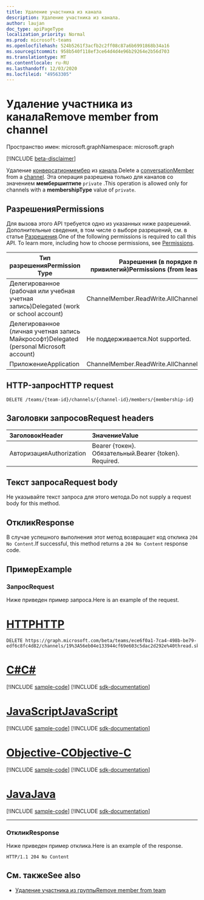 ```yaml
---
title: Удаление участника из канала
description: Удаление участника из канала.
author: laujan
doc_type: apiPageType
localization_priority: Normal
ms.prod: microsoft-teams
ms.openlocfilehash: 524b5261f3acfb2c2ff08c87a6b6991868b34a16
ms.sourcegitcommit: 958b540f118ef3ce64d4d4e96b29264e2b56d703
ms.translationtype: MT
ms.contentlocale: ru-RU
ms.lasthandoff: 12/03/2020
ms.locfileid: "49563305"
---
```

# <a name="remove-member-from-channel"></a><span data-ttu-id="8cce0-103">Удаление участника из канала</span><span class="sxs-lookup"><span data-stu-id="8cce0-103">Remove member from channel</span></span>

<span data-ttu-id="8cce0-104">Пространство имен: microsoft.graph</span><span class="sxs-lookup"><span data-stu-id="8cce0-104">Namespace: microsoft.graph</span></span>
 
[!INCLUDE [beta-disclaimer](../../includes/beta-disclaimer.md)]

<span data-ttu-id="8cce0-105">Удаление [конверсатионмембер](../resources/conversationmember.md) из [канала](../resources/channel.md).</span><span class="sxs-lookup"><span data-stu-id="8cce0-105">Delete a [conversationMember](../resources/conversationmember.md) from a [channel](../resources/channel.md).</span></span> <span data-ttu-id="8cce0-106">Эта операция разрешена только для каналов со значением **мембершиптипе** `private` .</span><span class="sxs-lookup"><span data-stu-id="8cce0-106">This operation is allowed only for channels with a **membershipType** value of `private`.</span></span>


## <a name="permissions"></a><span data-ttu-id="8cce0-107">Разрешения</span><span class="sxs-lookup"><span data-stu-id="8cce0-107">Permissions</span></span>

<span data-ttu-id="8cce0-p102">Для вызова этого API требуется одно из указанных ниже разрешений. Дополнительные сведения, в том числе о выборе разрешений, см. в статье [Разрешения](/graph/permissions-reference).</span><span class="sxs-lookup"><span data-stu-id="8cce0-p102">One of the following permissions is required to call this API. To learn more, including how to choose permissions, see [Permissions](/graph/permissions-reference).</span></span>

|<span data-ttu-id="8cce0-110">Тип разрешения</span><span class="sxs-lookup"><span data-stu-id="8cce0-110">Permission Type</span></span>|<span data-ttu-id="8cce0-111">Разрешения (в порядке повышения привилегий)</span><span class="sxs-lookup"><span data-stu-id="8cce0-111">Permissions (from least to most privileged)</span></span>|
|---------|-------------|
|<span data-ttu-id="8cce0-112">Делегированное (рабочая или учебная учетная запись)</span><span class="sxs-lookup"><span data-stu-id="8cce0-112">Delegated (work or school account)</span></span>| <span data-ttu-id="8cce0-113">ChannelMember.ReadWrite.All</span><span class="sxs-lookup"><span data-stu-id="8cce0-113">ChannelMember.ReadWrite.All</span></span> |
|<span data-ttu-id="8cce0-114">Делегированное (личная учетная запись Майкрософт)</span><span class="sxs-lookup"><span data-stu-id="8cce0-114">Delegated (personal Microsoft account)</span></span>|<span data-ttu-id="8cce0-115">Не поддерживается.</span><span class="sxs-lookup"><span data-stu-id="8cce0-115">Not supported.</span></span>|
|<span data-ttu-id="8cce0-116">Приложение</span><span class="sxs-lookup"><span data-stu-id="8cce0-116">Application</span></span>| <span data-ttu-id="8cce0-117">ChannelMember.ReadWrite.All</span><span class="sxs-lookup"><span data-stu-id="8cce0-117">ChannelMember.ReadWrite.All</span></span> |

## <a name="http-request"></a><span data-ttu-id="8cce0-118">HTTP-запрос</span><span class="sxs-lookup"><span data-stu-id="8cce0-118">HTTP request</span></span>
<!-- { "blockType": "ignored"} -->

```http
DELETE /teams/{team-id}/channels/{channel-id}/members/{membership-id}
```

## <a name="request-headers"></a><span data-ttu-id="8cce0-119">Заголовки запросов</span><span class="sxs-lookup"><span data-stu-id="8cce0-119">Request headers</span></span>

| <span data-ttu-id="8cce0-120">Заголовок</span><span class="sxs-lookup"><span data-stu-id="8cce0-120">Header</span></span>       | <span data-ttu-id="8cce0-121">Значение</span><span class="sxs-lookup"><span data-stu-id="8cce0-121">Value</span></span> |
|:---------------|:--------|
| <span data-ttu-id="8cce0-122">Авторизация</span><span class="sxs-lookup"><span data-stu-id="8cce0-122">Authorization</span></span>  | <span data-ttu-id="8cce0-p103">Bearer {токен}. Обязательный.</span><span class="sxs-lookup"><span data-stu-id="8cce0-p103">Bearer {token}. Required.</span></span>  |

## <a name="request-body"></a><span data-ttu-id="8cce0-125">Текст запроса</span><span class="sxs-lookup"><span data-stu-id="8cce0-125">Request body</span></span>

<span data-ttu-id="8cce0-126">Не указывайте текст запроса для этого метода.</span><span class="sxs-lookup"><span data-stu-id="8cce0-126">Do not supply a request body for this method.</span></span>

## <a name="response"></a><span data-ttu-id="8cce0-127">Отклик</span><span class="sxs-lookup"><span data-stu-id="8cce0-127">Response</span></span>

<span data-ttu-id="8cce0-128">В случае успешного выполнения этот метод возвращает код отклика `204 No Content`.</span><span class="sxs-lookup"><span data-stu-id="8cce0-128">If successful, this method returns a `204 No Content` response code.</span></span>

## <a name="example"></a><span data-ttu-id="8cce0-129">Пример</span><span class="sxs-lookup"><span data-stu-id="8cce0-129">Example</span></span>

### <a name="request"></a><span data-ttu-id="8cce0-130">Запрос</span><span class="sxs-lookup"><span data-stu-id="8cce0-130">Request</span></span>

<span data-ttu-id="8cce0-131">Ниже приведен пример запроса.</span><span class="sxs-lookup"><span data-stu-id="8cce0-131">Here is an example of the request.</span></span>


# <a name="http"></a>[<span data-ttu-id="8cce0-132">HTTP</span><span class="sxs-lookup"><span data-stu-id="8cce0-132">HTTP</span></span>](#tab/http)
<!-- {
  "blockType": "request",
  "name": "delete_channel-member"
} -->
```http
DELETE https://graph.microsoft.com/beta/teams/ece6f0a1-7ca4-498b-be79-edf6c8fc4d82/channels/19%3A56eb04e133944cf69e603c5dac2d292e%40thread.skype/members/ZWUwZjVhZTItOGJjNi00YWU1LTg0NjYtN2RhZWViYmZhMDYyIyM3Mzc2MWYwNi0yYWM5LTQ2OWMtOWYxMC0yNzlhOGNjMjY3Zjk=
```
# <a name="c"></a>[<span data-ttu-id="8cce0-133">C#</span><span class="sxs-lookup"><span data-stu-id="8cce0-133">C#</span></span>](#tab/csharp)
[!INCLUDE [sample-code](../includes/snippets/csharp/delete-channel-member-csharp-snippets.md)]
[!INCLUDE [sdk-documentation](../includes/snippets/snippets-sdk-documentation-link.md)]

# <a name="javascript"></a>[<span data-ttu-id="8cce0-134">JavaScript</span><span class="sxs-lookup"><span data-stu-id="8cce0-134">JavaScript</span></span>](#tab/javascript)
[!INCLUDE [sample-code](../includes/snippets/javascript/delete-channel-member-javascript-snippets.md)]
[!INCLUDE [sdk-documentation](../includes/snippets/snippets-sdk-documentation-link.md)]

# <a name="objective-c"></a>[<span data-ttu-id="8cce0-135">Objective-C</span><span class="sxs-lookup"><span data-stu-id="8cce0-135">Objective-C</span></span>](#tab/objc)
[!INCLUDE [sample-code](../includes/snippets/objc/delete-channel-member-objc-snippets.md)]
[!INCLUDE [sdk-documentation](../includes/snippets/snippets-sdk-documentation-link.md)]

# <a name="java"></a>[<span data-ttu-id="8cce0-136">Java</span><span class="sxs-lookup"><span data-stu-id="8cce0-136">Java</span></span>](#tab/java)
[!INCLUDE [sample-code](../includes/snippets/java/delete-channel-member-java-snippets.md)]
[!INCLUDE [sdk-documentation](../includes/snippets/snippets-sdk-documentation-link.md)]

---


### <a name="response"></a><span data-ttu-id="8cce0-137">Отклик</span><span class="sxs-lookup"><span data-stu-id="8cce0-137">Response</span></span>

<span data-ttu-id="8cce0-138">Ниже приведен пример отклика.</span><span class="sxs-lookup"><span data-stu-id="8cce0-138">Here is an example of the response.</span></span>

<!-- {
  "blockType": "response"
} -->
```http
HTTP/1.1 204 No Content
```

## <a name="see-also"></a><span data-ttu-id="8cce0-139">См. также</span><span class="sxs-lookup"><span data-stu-id="8cce0-139">See also</span></span>

- [<span data-ttu-id="8cce0-140">Удаление участника из группы</span><span class="sxs-lookup"><span data-stu-id="8cce0-140">Remove member from team</span></span>](team-delete-members.md)

<!-- uuid: 8fcb5dbc-d5aa-4681-8e31-b001d5168d79
2015-10-25 14:57:30 UTC -->
<!--
{
  "type": "#page.annotation",
  "description": "Delete_channel_member",
  "keywords": "",
  "section": "documentation",
  "tocPath": "",
  "suppressions": [
  ]
}
-->

